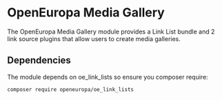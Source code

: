 # OpenEuropa Media Gallery

The OpenEuropa Media Gallery module provides a Link List bundle and 2 link source plugins that allow users to create media galleries.

## Dependencies

The module depends on oe_link_lists so ensure you composer require:

```
composer require openeuropa/oe_link_lists
```
